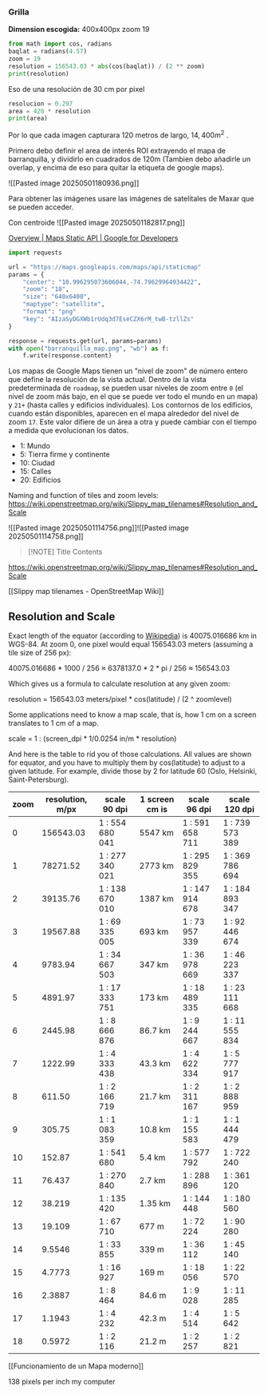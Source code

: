 ### Grilla
**Dimension escogida:** 400x400px zoom 19
```python
from math import cos, radians
baqlat = radians(4.57)
zoom = 19
resolution = 156543.03 * abs(cos(baqlat)) / (2 ** zoom)
print(resolution)
```
Eso de una resolución de 30 cm por pixel

```python
resolucion = 0.297
area = 420 * resolution
print(area)
```
Por lo que cada imagen capturara 120 metros de largo, $14,400m^2$ .


Primero debo definir el area de interés ROI extrayendo el mapa de barranquilla, y dividirlo en cuadrados de 120m (Tambien debo añadirle un overlap, y encima de eso para quitar la etiqueta de google maps). 

![[Pasted image 20250501180936.png]]


Para obtener las imágenes usare las imágenes de satelitales de Maxar que se pueden acceder.

Con centroide
![[Pasted image 20250501182817.png]]

[Overview | Maps Static API | Google for Developers](https://developers.google.com/maps/documentation/maps-static/overview)

``` python
import requests

url = "https://maps.googleapis.com/maps/api/staticmap"
params = {
    "center": "10.996295073606044,-74.79629964934422",
    "zoom": "18",
    "size": "640x6400",
    "maptype": "satellite",
    "format": "png"
    "key": "AIzaSyDGXWb1rUdq3d7EseCZX6rM_twB-tzllZs"
}

response = requests.get(url, params=params)
with open("barranquilla_map.png", "wb") as f:
    f.write(response.content)
```

Los mapas de Google Maps tienen un "nivel de zoom" de número entero que define la resolución de la vista actual. Dentro de la vista predeterminada de `roadmap`, se pueden usar niveles de zoom entre `0` (el nivel de zoom más bajo, en el que se puede ver todo el mundo en un mapa) y `21+` (hasta calles y edificios individuales). Los contornos de los edificios, cuando están disponibles, aparecen en el mapa alrededor del nivel de zoom `17`. Este valor difiere de un área a otra y puede cambiar con el tiempo a medida que evolucionan los datos.

- 1: Mundo
- 5: Tierra firme y continente
- 10: Ciudad
- 15: Calles
- 20: Edificios

Naming and function of tiles and zoom levels: https://wiki.openstreetmap.org/wiki/Slippy_map_tilenames#Resolution_and_Scale

![[Pasted image 20250501114756.png]]![[Pasted image 20250501114758.png]]


> [!NOTE] Title
> Contents


https://wiki.openstreetmap.org/wiki/Slippy_map_tilenames#Resolution_and_Scale

[[Slippy map tilenames - OpenStreetMap Wiki]]



## Resolution and Scale

Exact length of the equator (according to [Wikipedia](https://en.wikipedia.org/wiki/en:equator#Exact_length "w:en:equator")) is 40075.016686 km in WGS-84. At zoom 0, one pixel would equal 156543.03 meters (assuming a tile size of 256 px):

40075.016686 * 1000 / 256 ≈ 6378137.0 * 2 * pi / 256 ≈ 156543.03

Which gives us a formula to calculate resolution at any given zoom:

resolution = 156543.03 meters/pixel * cos(latitude) / (2 ^ zoomlevel)

Some applications need to know a map scale, that is, how 1 cm on a screen translates to 1 cm of a map.

scale = 1 : (screen_dpi * 1/0.0254 in/m * resolution)

And here is the table to rid you of those calculations. All values are shown for equator, and you have to multiply them by cos(latitude) to adjust to a given latitude. For example, divide those by 2 for latitude 60 (Oslo, Helsinki, Saint-Petersburg).

|zoom|resolution, m/px|scale 90 dpi|1 screen cm is|scale 96 dpi|scale 120 dpi|
|---|---|---|---|---|---|
|0|156543.03|1 : 554 680 041|5547 km|1 : 591 658 711|1 : 739 573 389|
|1|78271.52|1 : 277 340 021|2773 km|1 : 295 829 355|1 : 369 786 694|
|2|39135.76|1 : 138 670 010|1387 km|1 : 147 914 678|1 : 184 893 347|
|3|19567.88|1 : 69 335 005|693 km|1 : 73 957 339|1 : 92 446 674|
|4|9783.94|1 : 34 667 503|347 km|1 : 36 978 669|1 : 46 223 337|
|5|4891.97|1 : 17 333 751|173 km|1 : 18 489 335|1 : 23 111 668|
|6|2445.98|1 : 8 666 876|86.7 km|1 : 9 244 667|1 : 11 555 834|
|7|1222.99|1 : 4 333 438|43.3 km|1 : 4 622 334|1 : 5 777 917|
|8|611.50|1 : 2 166 719|21.7 km|1 : 2 311 167|1 : 2 888 959|
|9|305.75|1 : 1 083 359|10.8 km|1 : 1 155 583|1 : 1 444 479|
|10|152.87|1 : 541 680|5.4 km|1 : 577 792|1 : 722 240|
|11|76.437|1 : 270 840|2.7 km|1 : 288 896|1 : 361 120|
|12|38.219|1 : 135 420|1.35 km|1 : 144 448|1 : 180 560|
|13|19.109|1 : 67 710|677 m|1 : 72 224|1 : 90 280|
|14|9.5546|1 : 33 855|339 m|1 : 36 112|1 : 45 140|
|15|4.7773|1 : 16 927|169 m|1 : 18 056|1 : 22 570|
|16|2.3887|1 : 8 464|84.6 m|1 : 9 028|1 : 11 285|
|17|1.1943|1 : 4 232|42.3 m|1 : 4 514|1 : 5 642|
|18|0.5972|1 : 2 116|21.2 m|1 : 2 257|1 : 2 821|

[[Funcionamiento de un Mapa moderno]]


138 pixels per inch my computer